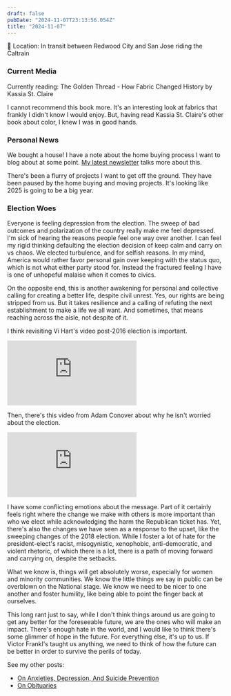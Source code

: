 ```yaml
---
draft: false
pubDate: "2024-11-07T23:13:56.054Z"
title: "2024-11-07"
---
```


📍 Location: In transit between Redwood City and San Jose riding the Caltrain

### Current Media

Currently reading: The Golden Thread - How Fabric Changed History by Kassia St. Claire

I cannot recommend this book more. It's an interesting look at fabrics that frankly I didn't know I would enjoy. But, having read Kassia St. Claire's other book about color, I knew I was in good hands.

### Personal News

We bought a house! I have a note about the home buying process I want to blog about at some point. [My latest newsletter](/blog/2024-11-07-newsletter/) talks more about this.

There's been a flurry of projects I want to get off the ground. They have been paused by the home buying and moving projects. It's looking like 2025 is going to be a big year.

### Election Woes

Everyone is feeling depression from the election. The sweep of bad outcomes and polarization of the country really make me feel depressed. I'm sick of hearing the reasons people feel one way over another. I can feel my rigid thinking defaulting the election decision of keep calm and carry on vs chaos. We elected turbulence, and for selfish reasons. In my mind, America would rather favor personal gain over keeping with the status quo, which is not what either party stood for. Instead the fractured feeling I have is one of unhopeful malaise when it comes to civics.

On the opposite end, this is another awakening for personal and collective calling for creating a better life, despite civil unrest. Yes, our rights are being stripped from us. But it takes resilience and a calling of refuting the next establishment to make a life we all want. And sometimes, that means reaching across the aisle, not despite of it.

I think revisiting Vi Hart's video post-2016 election is important.

<iframe
  class="aspect-video w-full my-2"
  src="https://www.youtube.com/watch?v=Td5xFxiEuQQ"
  title="A Mathematician's Perspective on the Divide"
  frameborder="0"
  allow="accelerometer; autoplay; clipboard-write; encrypted-media; gyroscope; picture-in-picture; web-share"
  allowfullscreen></iframe>

Then, there's this video from Adam Conover about why he isn't worried about the election.

<iframe
  class="aspect-video w-full my-2"
  src="https://www.youtube.com/watch?v=71Ue5Qy6w1w"
  title="Why I'm not worried about the election."
  frameborder="0"
  allow="accelerometer; autoplay; clipboard-write; encrypted-media; gyroscope; picture-in-picture; web-share"
  allowfullscreen></iframe>

I have some conflicting emotions about the message. Part of it certainly feels right where the change we make with others is more important than who we elect while acknowledging the harm the Republican ticket has. Yet, there's also the changes we have seen as a response to the upset, like the sweeping changes of the 2018 election. While I foster a lot of hate for the president-elect's racist, misogynistic, xenophobic, anti-democratic, and violent rhetoric, of which there is a lot, there is a path of moving forward and carrying on, despite the setbacks.

What we know is, things will get absolutely worse, especially for women and minority communities. We know the little things we say in public can be overblown on the National stage. We know we need to be nicer to one another and foster humility, like being able to point the finger back at ourselves.

This long rant just to say, while I don't think things around us are going to get any better for the foreseeable future, we are the ones who will make an impact. There's enough hate in the world, and I would like to think there's some glimmer of hope in the future. For everything else, it's up to us. If Victor Frankl's taught us anything, we need to think of how the future can be better in order to survive the perils of today.

See my other posts:

- [On Anxieties, Depression, And Suicide Prevention](/blog/2015-01-09-on-anxieties-depression-and-suicide-prevention/)
- [On Obituaries](/blog/2015-09-23-on-obituaries/)
